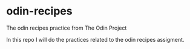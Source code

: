 # odin-recipes
The odin recipes practice from The Odin Project

In this repo I will do the practices related to the odin recipes assigment.
